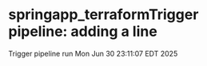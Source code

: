 # springapp_terraformTrigger pipeline: adding a line
Trigger pipeline run Mon Jun 30 23:11:07 EDT 2025
